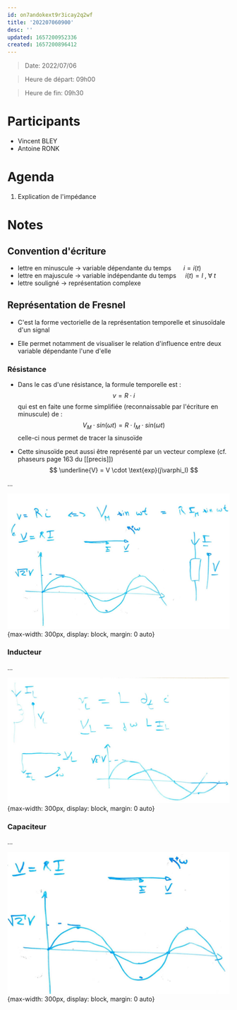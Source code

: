 ```yaml
---
id: on7andokext9r3icay2q2wf
title: '202207060900'
desc: ''
updated: 1657200952336
created: 1657200896412
---
```


> Date: 2022/07/06

> Heure de départ: 09h00

> Heure de fin: 09h30

# Participants

- Vincent BLEY
- Antoine RONK

# Agenda

1. Explication de l'impédance

# Notes

## Convention d'écriture

- lettre en minuscule -> variable dépendante du temps $\quad\;\; i = i(t)$ 
- lettre en majuscule -> variable indépendante du temps $\quad i(t) = I \;,\; \forall\; t$ 
- lettre souligné -> représentation complexe

## Représentation de Fresnel

- C'est la forme vectorielle de la représentation temporelle et sinusoïdale d'un signal

- Elle permet notamment de visualiser le relation d'influence entre deux variable dépendante l'une d'elle

### Résistance

- Dans le cas d'une résistance, la formule temporelle est :
$$
v = R \cdot i
$$
qui est en faite une forme simplifiée (reconnaissable par l'écriture en minuscule) de :
$$
V_M \cdot sin \big(\omega t\big) = R \cdot I_M \cdot sin \big(\omega t\big)
$$
celle-ci nous permet de tracer la sinusoïde

- Cette sinusoïde peut aussi être représenté par un vecteur complexe (cf. phaseurs page 163 du [[precis]])
$$
\underline{V} = V \cdot \text{exp}(j\varphi_I)
$$

...

![](/assets/images/whiteboard.20220706.Resistor.png){max-width: 300px, display: block, margin: 0 auto}

### Inducteur

...

![](/assets/images/whiteboard.20220706.Inductor.png){max-width: 300px, display: block, margin: 0 auto}

### Capaciteur

...

![](/assets/images/whiteboard.20220706.Capacitor.png){max-width: 300px, display: block, margin: 0 auto}